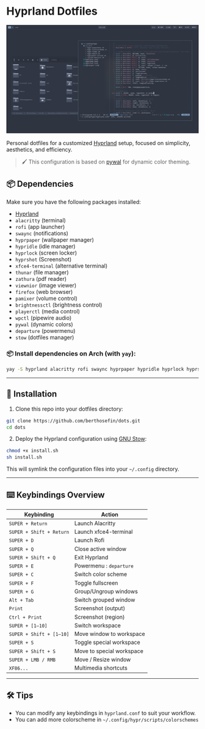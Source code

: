# Hyprland Dotfiles

![PRpOQX87yC](https://raw.githubusercontent.com/berthosefin/dots/main/previews/PRpOQX87yC.png)

Personal dotfiles for a customized [Hyprland](https://github.com/hyprwm/Hyprland) setup, focused on simplicity, aesthetics, and efficiency.

> 🖌️ This configuration is based on [pywal](https://github.com/dylanaraps/pywal) for dynamic color theming.

## 📦 Dependencies

Make sure you have the following packages installed:

- [Hyprland](https://wiki.hyprland.org/)
- `alacritty` (terminal)
- `rofi` (app launcher)
- `swaync` (notifications)
- `hyprpaper` (wallpaper manager)
- `hypridle` (idle manager)
- `hyprlock` (screen locker)
- `hyprshot` (Screenshot)
- `xfce4-terminal` (alternative terminal)
- `thunar` (file manager)
- `zathura` (pdf reader)
- `viewnior` (image viewer)
- `firefox` (web browser)
- `pamixer` (volume control)
- `brightnessctl` (brightness control)
- `playerctl` (media control)
- `wpctl` (pipewire audio)
- `pywal` (dynamic colors)
- `departure` (powermenu)
- `stow` (dotfiles manager)

### 📦 Install dependencies on Arch (with `yay`):

```bash
yay -S hyprland alacritty rofi swaync hyprpaper hypridle hyprlock hyprshot xfce4-terminal thunar zathura viewnior firefox pamixer brightnessctl playerctl wireplumber python-pywal stow departure
```

---

## 🧷 Installation

1. Clone this repo into your dotfiles directory:

```bash
git clone https://github.com/berthosefin/dots.git
cd dots
```

2. Deploy the Hyprland configuration using [GNU Stow](https://www.gnu.org/software/stow/):

```bash
chmod +x install.sh
sh install.sh
```

This will symlink the configuration files into your `~/.config` directory.

---

## ⌨️ Keybindings Overview

| Keybinding               | Action                    |
| ------------------------ | ------------------------- |
| `SUPER + Return`         | Launch Alacritty          |
| `SUPER + Shift + Return` | Launch xfce4-terminal     |
| `SUPER + D`              | Launch Rofi               |
| `SUPER + Q`              | Close active window       |
| `SUPER + Shift + Q`      | Exit Hyprland             |
| `SUPER + E`              | Powermenu : `departure`   |
| `SUPER + C`              | Switch color scheme       |
| `SUPER + F`              | Toggle fullscreen         |
| `SUPER + G`              | Group/Ungroup windows     |
| `Alt + Tab`              | Switch grouped window     |
| `Print`                  | Screenshot (output)       |
| `Ctrl + Print`           | Screenshot (region)       |
| `SUPER + [1–10]`         | Switch workspace          |
| `SUPER + Shift + [1–10]` | Move window to workspace  |
| `SUPER + S`              | Toggle special workspace  |
| `SUPER + Shift + S`      | Move to special workspace |
| `SUPER + LMB / RMB`      | Move / Resize window      |
| `XF86...`                | Multimedia shortcuts      |

---

## 🛠 Tips

- You can modify any keybindings in `hyprland.conf` to suit your workflow.
- You can add more colorscheme in `~/.config/hypr/scripts/colorschemes`
